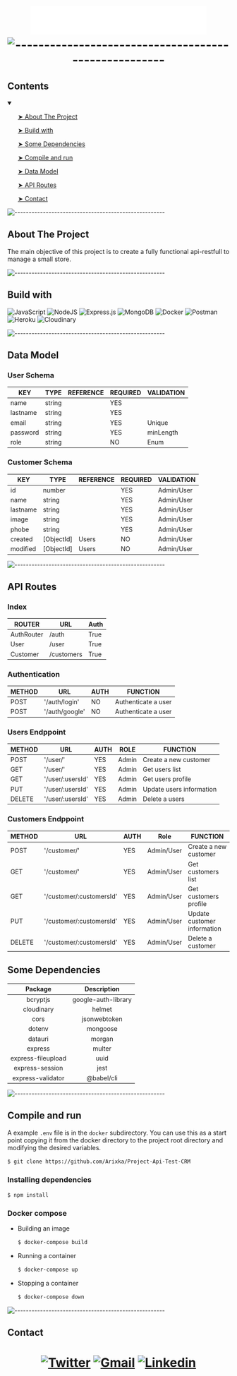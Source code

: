 
<h1 align="center"> <img src="title.svg"  width="400"


![-----------------------------------------------------](https://raw.githubusercontent.com/andreasbm/readme/master/assets/lines/rainbow.png)



<h2 id="table-of-contents"> Contents</h2>

<details open="open">
  <summary></summary>
<ol><a href="#about-the-project"> ➤ About The Project </a></ol>
<ol><a href="#build"> ➤ Build with </a></ol>
<ol><a href="#dependencies"> ➤ Some Dependencies </a></ol>
<ol><a href="#compile"> ➤ Compile and run </a></ol>
<ol><a href="#datamodel"> ➤ Data Model </a></ol>
<ol><a href="#routes"> ➤ API Routes </a></ol>
<ol><a href="#contact"> ➤ Contact </a></ol>

</details>

![-----------------------------------------------------](https://raw.githubusercontent.com/andreasbm/readme/master/assets/lines/rainbow.png)



<h2 id="about-the-project"> About The Project</h2>

The main objective of this project is to create a fully functional api-restfull to manage a small store.


![-----------------------------------------------------](https://raw.githubusercontent.com/andreasbm/readme/master/assets/lines/rainbow.png)


<h2 id="build"> Build with</h2>


![JavaScript](https://img.shields.io/badge/javascript-%23323330.svg?style=flat&logo=Javascript&logoColor=%23F7DF1E)
![NodeJS](https://img.shields.io/badge/node.js-%2343853D.svg?style=flat&logo=Node.js&logoColor=white&)
![Express.js](https://img.shields.io/badge/express.js-%23404d59.svg?style=flat&logo=Express&logoColor=%2361DAFB)
![MongoDB](https://img.shields.io/badge/MongoDB-%234ea94b.svg?style=flat&logo=Mongodb&logoColor=white)
![Docker](https://img.shields.io/badge/docker-%230db7ed.svg?style=flat&logo=Docker&logoColor=white)
![Postman](https://img.shields.io/badge/Postman-FF6C37?style=flat&logo=Postman&logoColor=white)
![Heroku](https://img.shields.io/badge/heroku-%23430098.svg?style=flat&logo=Heroku&logoColor=white)
![Cloudinary](https://img.shields.io/badge/Cloudinary-3448c5?style=flat&logo=google-cloud&logoColor=white)

![-----------------------------------------------------](https://raw.githubusercontent.com/andreasbm/readme/master/assets/lines/rainbow.png)



<h2 id="datamodel"> Data Model</h2>

<h3> User Schema</h3>


| KEY      | TYPE   | REFERENCE | REQUIRED | VALIDATION     |
| -------- | ------ | --------- | -------- | -------------- |
| name     | string |           | YES      |                |
| lastname | string |           | YES      |                |
| email    | string |           | YES      | Unique         |
| password | string |           | YES      | minLength      |
| role     | string |           | NO       | Enum           |

<h3> Customer Schema</h3>

| KEY       | TYPE       | REFERENCE | REQUIRED | VALIDATION |
| --------- | ---------- | --------- | -------- | ---------- |
| id        | number     |           | YES      | Admin/User |
| name      | string     |           | YES      | Admin/User |
| lastname  | string     |           | YES      | Admin/User |
| image     | string     |           | YES      | Admin/User |
| phobe     | string     |           | YES      | Admin/User |
| created   | [ObjectId] | Users     | NO       | Admin/User |
| modified  | [ObjectId] | Users     | NO       | Admin/User |


![-----------------------------------------------------](https://raw.githubusercontent.com/andreasbm/readme/master/assets/lines/rainbow.png)


<h2 id="routes"> API Routes</h2>

<h3>Index</h3>

| ROUTER             | URL           | Auth |
| ------------------ | ------------- | ---- |
| AuthRouter         | /auth         | True |
| User               | /user         | True |
| Customer           | /customers    | True |

<h3>Authentication</h3>

| METHOD | URL           | AUTH | FUNCTION            |
| ------ | ------------- | ---- | ------------------- |
| POST   | '/auth/login' | NO   | Authenticate a user |
| POST   | '/auth/google'| NO   | Authenticate a user |

<h3>Users Endppoint</h3>

| METHOD | URL              | AUTH | ROLE   | FUNCTION                   |
| ------ | ---------------- | ---- | -----  | ---------------------------|
| POST   | '/user/'         | YES  | Admin  | Create a new customer      |
| GET    | '/user/'         | YES  | Admin  | Get users list             |
| GET    | '/user/:usersId' | YES  | Admin  | Get users profile          |
| PUT    | '/user/:usersId' | YES  | Admin  | Update users information   |
| DELETE | '/user/:usersId' | YES  | Admin  | Delete a users             |


<h3>Customers Endppoint</h3>

| METHOD | URL                      | AUTH |   Role     | FUNCTION                    |
| ------ | ------------------------ | ---- | ---------- |---------------------------- |
| POST   | '/customer/'             | YES  | Admin/User | Create a new customer       |
| GET    | '/customer/'             | YES  | Admin/User | Get customers list          |
| GET    | '/customer/:customersId' | YES  | Admin/User | Get customers profile       |
| PUT    | '/customer/:customersId' | YES  | Admin/User | Update customer information |
| DELETE | '/customer/:customersId' | YES  | Admin/User | Delete a customer           |


<h2 id="dependencies"> Some Dependencies</h2>

| Package            | Description        |
| :---:               |        :---:        |
| bcryptjs            | google-auth-library |
| cloudinary          | helmet              |
| cors                | jsonwebtoken        |
| dotenv              | mongoose            |
| datauri             | morgan              |
| express             | multer              |
| express-fileupload  | uuid                |
| express-session     | jest                |
| express-validator   |  @babel/cli         |




![-----------------------------------------------------](https://raw.githubusercontent.com/andreasbm/readme/master/assets/lines/rainbow.png)


<h2 id="compile"> Compile and run</h2>


A example `.env` file is in the `docker` subdirectory. You can use this as a start point 
copying it from the docker directory to the project root directory and modifying the 
desired variables.


```bash
$ git clone https://github.com/Arixka/Project-Api-Test-CRM
```

<h3>Installing dependencies</h3>

```bash
$ npm install
```

<h3>Docker compose</h3>


* Building an image

  ```bash
  $ docker-compose build
  ```

* Running a container

  ```bash
  $ docker-compose up
  ```

* Stopping a container

  ```bash
  $ docker-compose down
  ```

![-----------------------------------------------------](https://raw.githubusercontent.com/andreasbm/readme/master/assets/lines/rainbow.png)


<h2 id="contact"> Contact</h2>

<h1 align="center"> 

[![Twitter](https://img.shields.io/badge/-Twitter-1DA1F2?style=flat&logo=Twitter&logoColor=white)](https://twitter.com/_Arixka_)
[![Gmail](https://img.shields.io/badge/-Gmail-c14438?style=flat&logo=Gmail&logoColor=white)](mailto:marisiver25@gmail.com)
[![Linkedin](https://img.shields.io/badge/-LinkedIn-blue?style=flat&logo=Linkedin&logoColor=white)](https://www.linkedin.com/in/maria-siverio/)

